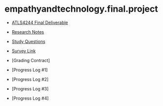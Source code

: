 # empathyandtechnology.final.project
- [ATLS4244 Final Deliverable](https://jaydenskula.github.io/empathyandtechnology.final.project/)
- [Research Notes](https://jaydenskula.github.io/empathyandtechnology.final.project/researchNotes.pdf)
- [Study Questions](https://jaydenskula.github.io/empathyandtechnology.final.project/questionnaireBrainstorming.pdf)
- [Survey Link](https://2iqrvdga00q.typeform.com/to/H3JL9PGX)

- [Grading Contract]
- [Progress Log #1]
- [Progress Log #2]
- [Progress Log #3]
- [Progress Log #4]